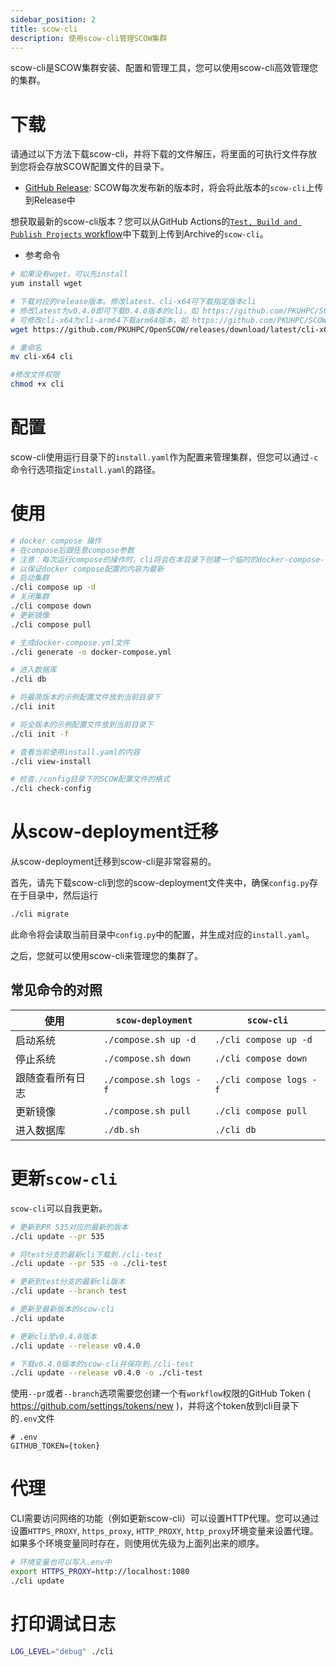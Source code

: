 ```yaml
---
sidebar_position: 2
title: scow-cli
description: 使用scow-cli管理SCOW集群
---
```


scow-cli是SCOW集群安装、配置和管理工具，您可以使用scow-cli高效管理您的集群。

# 下载

请通过以下方法下载scow-cli，并将下载的文件解压，将里面的可执行文件存放到您将会存放SCOW配置文件的目录下。

- [GitHub Release](https://github.com/PKUHPC/OpenSCOW/releases): SCOW每次发布新的版本时，将会将此版本的`scow-cli`上传到Release中

想获取最新的scow-cli版本？您可以从GitHub Actions的[`Test, Build and Publish Projects` workflow](https://github.com/PKUHPC/OpenSCOW/actions/workflows/test-build-publish.yaml)中下载到上传到Archive的`scow-cli`。

- 参考命令

```bash
# 如果没有wget，可以先install
yum install wget

# 下载对应的release版本。修改latest、cli-x64可下载指定版本cli
# 修改latest为v0.4.0即可下载0.4.0版本的cli，如 https://github.com/PKUHPC/SCOW/releases/download/v0.4.0/cli-x64
# 可修改cli-x64为cli-arm64下载arm64版本，如 https://github.com/PKUHPC/SCOW/releases/download/v0.4.0/cli-arm64
wget https://github.com/PKUHPC/OpenSCOW/releases/download/latest/cli-x64

# 重命名
mv cli-x64 cli

#修改文件权限
chmod +x cli
```

# 配置

scow-cli使用运行目录下的`install.yaml`作为配置来管理集群，但您可以通过`-c`命令行选项指定`install.yaml`的路径。

# 使用

```bash
# docker compose 操作
# 在compose后跟任意compose参数
# 注意：每次运行compose的操作时，cli将会在本目录下创建一个临时的docker-compose-{时间戳}.yml文件，运行结束后会删除此文件
# 以保证docker compose配置的内容为最新
# 启动集群
./cli compose up -d
# 关闭集群
./cli compose down
# 更新镜像
./cli compose pull

# 生成docker-compose.yml文件
./cli generate -o docker-compose.yml

# 进入数据库
./cli db

# 将最简版本的示例配置文件放到当前目录下
./cli init

# 将全版本的示例配置文件放到当前目录下
./cli init -f

# 查看当前使用install.yaml的内容
./cli view-install

# 检查./config目录下的SCOW配置文件的格式
./cli check-config
```

# 从scow-deployment迁移

从scow-deployment迁移到scow-cli是非常容易的。

首先，请先下载scow-cli到您的scow-deployment文件夹中，确保`config.py`存在于目录中，然后运行

```bash
./cli migrate
```

此命令将会读取当前目录中`config.py`中的配置，并生成对应的`install.yaml`。

之后，您就可以使用scow-cli来管理您的集群了。

## 常见命令的对照

| 使用             | `scow-deployment`      | `scow-cli`              |
| ---------------- | ---------------------- | ----------------------- |
| 启动系统         | `./compose.sh up -d`   | `./cli compose up -d`   |
| 停止系统         | `./compose.sh down`    | `./cli compose down`    |
| 跟随查看所有日志 | `./compose.sh logs -f` | `./cli compose logs -f` |
| 更新镜像         | `./compose.sh pull`    | `./cli compose pull`    |
| 进入数据库       | `./db.sh`              | `./cli db`              |

# 更新`scow-cli`

`scow-cli`可以自我更新。

```bash
# 更新到PR 535对应的最新的版本
./cli update --pr 535

# 将test分支的最新cli下载到./cli-test
./cli update --pr 535 -o ./cli-test

# 更新到test分支的最新cli版本
./cli update --branch test

# 更新至最新版本的scow-cli
./cli update

# 更新cli至v0.4.0版本
./cli update --release v0.4.0

# 下载v0.4.0版本的scow-cli并保存到./cli-test
./cli update --release v0.4.0 -o ./cli-test
```

使用`--pr`或者`--branch`选项需要您创建一个有`workflow`权限的GitHub Token ( https://github.com/settings/tokens/new )，并将这个token放到cli目录下的`.env`文件

```env title=".env"
# .env
GITHUB_TOKEN={token}
```

# 代理

CLI需要访问网络的功能（例如更新scow-cli）可以设置HTTP代理。您可以通过设置`HTTPS_PROXY`, `https_proxy`, `HTTP_PROXY`, `http_proxy`环境变量来设置代理。如果多个环境变量同时存在，则使用优先级为上面列出来的顺序。

```bash
# 环境变量也可以写入.env中
export HTTPS_PROXY=http://localhost:1080
./cli update
```

# 打印调试日志

```bash
LOG_LEVEL="debug" ./cli
```